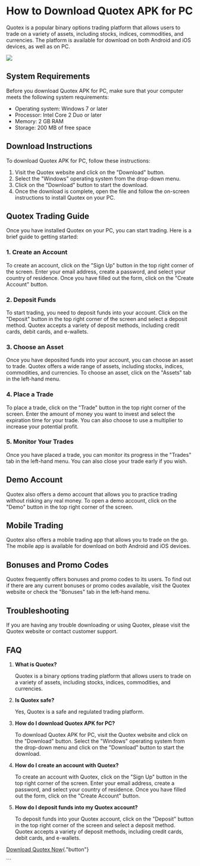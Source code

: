 # How to Download Quotex APK for PC

Quotex is a popular binary options trading platform that allows users to
trade on a variety of assets, including stocks, indices, commodities,
and currencies. The platform is available for download on both Android
and iOS devices, as well as on PC.

[![](https://static.quotex.io/files/1_en/300_250.jpg)](https://traff.sbs/brokerqxsignupf)

## System Requirements

Before you download Quotex APK for PC, make sure that your computer
meets the following system requirements:

-   Operating system: Windows 7 or later
-   Processor: Intel Core 2 Duo or later
-   Memory: 2 GB RAM
-   Storage: 200 MB of free space

## Download Instructions

To download Quotex APK for PC, follow these instructions:

1.  Visit the Quotex website and click on the "Download" button.
2.  Select the "Windows" operating system from the drop-down menu.
3.  Click on the "Download" button to start the download.
4.  Once the download is complete, open the file and follow the
    on-screen instructions to install Quotex on your PC.

## Quotex Trading Guide

Once you have installed Quotex on your PC, you can start trading. Here
is a brief guide to getting started:

### 1. Create an Account

To create an account, click on the "Sign Up" button in the top
right corner of the screen. Enter your email address, create a password,
and select your country of residence. Once you have filled out the form,
click on the "Create Account" button.

### 2. Deposit Funds

To start trading, you need to deposit funds into your account. Click on
the "Deposit" button in the top right corner of the screen and
select a deposit method. Quotex accepts a variety of deposit methods,
including credit cards, debit cards, and e-wallets.

### 3. Choose an Asset

Once you have deposited funds into your account, you can choose an asset
to trade. Quotex offers a wide range of assets, including stocks,
indices, commodities, and currencies. To choose an asset, click on the
"Assets" tab in the left-hand menu.

### 4. Place a Trade

To place a trade, click on the "Trade" button in the top right
corner of the screen. Enter the amount of money you want to invest and
select the expiration time for your trade. You can also choose to use a
multiplier to increase your potential profit.

### 5. Monitor Your Trades

Once you have placed a trade, you can monitor its progress in the
"Trades" tab in the left-hand menu. You can also close your trade
early if you wish.

## Demo Account

Quotex also offers a demo account that allows you to practice trading
without risking any real money. To open a demo account, click on the
"Demo" button in the top right corner of the screen.

## Mobile Trading

Quotex also offers a mobile trading app that allows you to trade on the
go. The mobile app is available for download on both Android and iOS
devices.

## Bonuses and Promo Codes

Quotex frequently offers bonuses and promo codes to its users. To find
out if there are any current bonuses or promo codes available, visit the
Quotex website or check the "Bonuses" tab in the left-hand menu.

## Troubleshooting

If you are having any trouble downloading or using Quotex, please visit
the Quotex website or contact customer support.

## FAQ

1.  **What is Quotex?**

    Quotex is a binary options trading platform that allows users to
    trade on a variety of assets, including stocks, indices,
    commodities, and currencies.

2.  **Is Quotex safe?**

    Yes, Quotex is a safe and regulated trading platform.

3.  **How do I download Quotex APK for PC?**

    To download Quotex APK for PC, visit the Quotex website and click on
    the "Download" button. Select the "Windows" operating
    system from the drop-down menu and click on the "Download"
    button to start the download.

4.  **How do I create an account with Quotex?**

    To create an account with Quotex, click on the "Sign Up"
    button in the top right corner of the screen. Enter your email
    address, create a password, and select your country of residence.
    Once you have filled out the form, click on the "Create
    Account" button.

5.  **How do I deposit funds into my Quotex account?**

    To deposit funds into your Quotex account, click on the
    "Deposit" button in the top right corner of the screen and
    select a deposit method. Quotex accepts a variety of deposit
    methods, including credit cards, debit cards, and e-wallets.

[Download Quotex
Now](\%22https://traff.sbs/quotexonelink\%22){."button"}

\`\`\`

